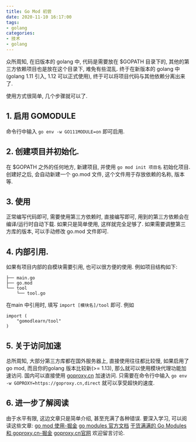 ```yaml
---
title: Go Mod 初尝
date: 2020-11-10 16:17:00
tags: 
- golang
categories:
- 技术
- golang
---
```

众所周知, 在旧版本的 golang 中, 代码是需要放在 $GOPATH 目录下的, 其他的第三方依赖项目也是放在这个目录下, 难免有些混乱.
终于在新版本的 golang 中(golang 1.11 引入, 1.12 可以正式使用), 终于可以将项目代码与其他依赖分离出来了.
<!-- more -->
使用方式很简单, 几个步骤就可以了.
## 1. 启用 GOMODULE
命令行中输入 `go env -w GO111MODULE=on` 即可启用.
## 2. 创建项目并初始化.
在 $GOPATH 之外的任何地方, 新建项目, 并使用 `go mod init 项目名` 初始化项目.
创建好之后, 会自动新建一个 go.mod 文件, 这个文件用于存放依赖的名称, 版本等.
## 3. 使用
正常编写代码即可, 需要使用第三方依赖时, 直接编写即可, 用到的第三方依赖会在编译/运行时自动下载.
如果只是简单使用, 这样就完全足够了.
如果需要调整第三方库的版本, 可以手动修改 go.mod 文件即可.
## 4. 内部引用.
如果有项目内部的自模块需要引用, 也可以很方便的使用. 例如项目结构如下:
``` text
├── main.go
├── go.mod
└── tool
	└── tool.go
```
在main 中引用时, 填写 `import [模块名]/tool` 即可.
例如
``` golang
import (
	"gomodlearn/tool"
)
```
## 5. 关于访问加速
总所周知, 大部分第三方库都在国外服务器上, 直接使用往往都比较慢, 如果启用了 go mod, 而且你的golang 版本比较新(>= 1.13), 那么就可以使用模块代理功能加速访问. 
国内可以直接使用 [goproxy.cn](https://goproxy.cn/) 加速访问.
只需要在命令行中输入 
`go env -w GOPROXY=https://goproxy.cn,direct`
就可以享受超快的速度.
## 6. 进一步了解阅读
由于水平有限, 这边文章只是简单介绍, 甚至充满了各种错误.
要深入学习, 可以阅读这些文章:
[go mod 使用-掘金](https://juejin.im/post/6844903798658301960)
[go modules 官方文档](https://github.com/golang/go/wiki/Modules)
[干货满满的 Go Modules 和 goproxy.cn-掘金](https://juejin.im/post/6844903954879348750)
[goproxy.cn官网](https://goproxy.cn/)
欢迎留言讨论.
